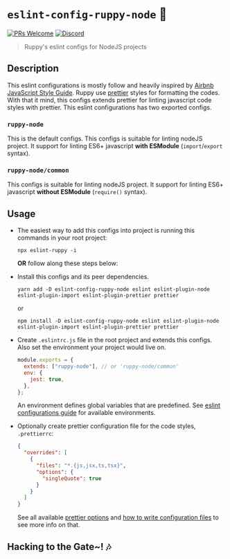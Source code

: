 # `eslint-config-ruppy-node` 🐥

[![PRs Welcome](https://img.shields.io/badge/PRs-welcome-brightgreen.svg?style=flat-square)](https://github.com/Ruppyio/eslint-configs/blob/main/CONTRIBUTING.md)
[![Discord](https://img.shields.io/discord/340308951826694157?style=flat-square&logo=discord&label=chat+and+discuss)](https://discord.gg/Zw8d3wy "Emperor Ruppy's Kingdom")

> Ruppy's eslint configs for NodeJS projects

## Description

This eslint configurations is mostly follow and heavily inspired by
[Airbnb JavaScript Style Guide][airbnb]. Ruppy use [prettier][prettier] styles
for formatting the codes. With that it mind, this configs extends prettier
for linting javascript code styles with prettier.
This eslint configurations has two exported configs.

### `ruppy-node`

This is the default configs. This configs is suitable for linting nodeJS project.
It support for linting ES6+ javascript **with ESModule** (`import`/`export` syntax).

### `ruppy-node/common`

This configs is suitable for linting nodeJS project.
It support for linting ES6+ javascript **without ESModule** (`require()` syntax).

## Usage

- The easiest way to add this configs into project is running this commands in your root project:

  ```bin
  npx eslint-ruppy -i
  ```

  **OR** follow along these steps below:

- Install this configs and its peer dependencies.

  ```bin
  yarn add -D eslint-config-ruppy-node eslint eslint-plugin-node eslint-plugin-import eslint-plugin-prettier prettier
  ```

  or

  ```bin
  npm install -D eslint-config-ruppy-node eslint eslint-plugin-node eslint-plugin-import eslint-plugin-prettier prettier
  ```

- Create `.eslintrc.js` file in the root project and extends this configs.
  Also set the environment your project would live on.

  ```js
  module.exports = {
    extends: ["ruppy-node"], // or 'ruppy-node/common'
    env: {
      jest: true,
    },
  };
  ```

  An environment defines global variables that are predefined.
  See [eslint configurations guide][eslint-env] for available environments.

- Optionally create prettier configuration file for the code styles, `.prettierrc`:

  ```json
  {
    "overrides": [
      {
        "files": "*.{js,jsx,ts,tsx}",
        "options": {
          "singleQuote": true
        }
      }
    ]
  }
  ```

  See all available [prettier options][prettier-option] and
  [how to write configuration files][prettier-config] to see more info on that.

## Hacking to the Gate~! 🎶

<!-- Variables -->

[airbnb]: https://github.com/airbnb/javascript "Airbnb JavaScript Style Guide"
[eslint-rules]: https://eslint.org/docs/rules/ "ESLint Rules"
[eslint-env]: https://eslint.org/docs/user-guide/configuring#specifying-environments "ESLint Environments"
[prettier]: https://prettier.io/ "Prettier Code Formatter"
[prettier-option]: https://prettier.io/docs/en/options.html "Prettier Options"
[prettier-config]: https://prettier.io/docs/en/configuration.html "Prettier Configurations"
